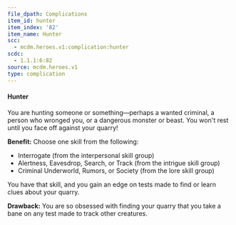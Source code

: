 ```yaml
---
file_dpath: Complications
item_id: hunter
item_index: '82'
item_name: Hunter
scc:
  - mcdm.heroes.v1:complication:hunter
scdc:
  - 1.1.1:6:82
source: mcdm.heroes.v1
type: complication
---
```


#### Hunter

You are hunting someone or something—perhaps a wanted criminal, a person who wronged you, or a dangerous monster or beast. You won't rest until you face off against your quarry!

**Benefit:** Choose one skill from the following:

- Interrogate (from the interpersonal skill group)
- Alertness, Eavesdrop, Search, or Track (from the intrigue skill group)
- Criminal Underworld, Rumors, or Society (from the lore skill group)

You have that skill, and you gain an edge on tests made to find or learn clues about your quarry.

**Drawback:** You are so obsessed with finding your quarry that you take a bane on any test made to track other creatures.
